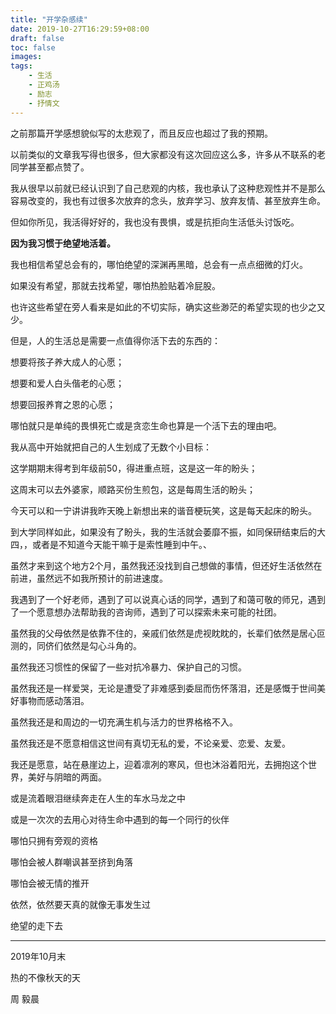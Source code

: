 ```yaml
---
title: "开学杂感续"
date: 2019-10-27T16:29:59+08:00
draft: false
toc: false
images:
tags: 
    - 生活
    - 正鸡汤
    - 励志
    - 抒情文
---
```


之前那篇开学感想貌似写的太悲观了，而且反应也超过了我的预期。

以前类似的文章我写得也很多，但大家都没有这次回应这么多，许多从不联系的老同学甚至都点赞了。

我从很早以前就已经认识到了自己悲观的内核，我也承认了这种悲观性并不是那么容易改变的，我也有过很多次放弃的念头，放弃学习、放弃友情、甚至放弃生命。

但如你所见，我活得好好的，我也没有畏惧，或是抗拒向生活低头讨饭吃。

**因为我习惯于绝望地活着。**

我也相信希望总会有的，哪怕绝望的深渊再黑暗，总会有一点点细微的灯火。

如果没有希望，那就去找希望，哪怕热脸贴着冷屁股。

也许这些希望在旁人看来是如此的不切实际，确实这些渺茫的希望实现的也少之又少。

但是，人的生活总是需要一点值得你活下去的东西的：

想要将孩子养大成人的心愿；

想要和爱人白头偕老的心愿；

想要回报养育之恩的心愿；

哪怕就只是单纯的畏惧死亡或是贪恋生命也算是一个活下去的理由吧。

我从高中开始就把自己的人生划成了无数个小目标：

这学期期末得考到年级前50，得进重点班，这是这一年的盼头；

这周末可以去外婆家，顺路买份生煎包，这是每周生活的盼头；

今天可以和一宁讲讲我昨天晚上新想出来的谐音梗玩笑，这是每天起床的盼头。

到大学同样如此，如果没有了盼头，我的生活就会萎靡不振，如同保研结束后的大四，，或者是不知道今天能干嘛于是索性睡到中午。、

虽然才来到这个地方2个月，虽然我还没找到自己想做的事情，但还好生活依然在前进，虽然远不如我所预计的前进速度。

我遇到了一个好老师，遇到了可以说真心话的同学，遇到了和蔼可敬的师兄，遇到了一个愿意想办法帮助我的咨询师，遇到了可以探索未来可能的社团。

虽然我的父母依然是依靠不住的，亲戚们依然是虎视眈眈的，长辈们依然是居心叵测的，同侪们依然是勾心斗角的。

虽然我还习惯性的保留了一些对抗冷暴力、保护自己的习惯。

虽然我还是一样爱哭，无论是遭受了非难感到委屈而伤怀落泪，还是感慨于世间美好事物而感动落泪。

虽然我还是和周边的一切充满生机与活力的世界格格不入。

虽然我还是不愿意相信这世间有真切无私的爱，不论亲爱、恋爱、友爱。

我还是愿意，站在悬崖边上，迎着凛冽的寒风，但也沐浴着阳光，去拥抱这个世界，美好与阴暗的两面。

或是流着眼泪继续奔走在人生的车水马龙之中

或是一次次的去用心对待生命中遇到的每一个同行的伙伴

哪怕只拥有旁观的资格

哪怕会被人群嘲讽甚至挤到角落

哪怕会被无情的推开

依然，依然要天真的就像无事发生过

绝望的走下去

---

2019年10月末

热的不像秋天的天

周 毅晨